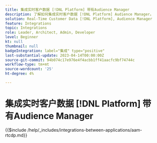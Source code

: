 ```yaml
---
title: 集成实时客户数据 [!DNL Platform] 带有Audience Manager
description: 了解如何集成实时客户数据 [!DNL Platform] Audience Manager。
solution: Real-Time Customer Data [!DNL Platform], Audience Manager
feature: Integrations
topic: Integrations
role: Leader, Architect, Admin, Developer
level: Beginner
kt: null
thumbnail: null
badgeIntegration: label="集成" type="positive"
last-substantial-update: 2023-04-14T00:00:00Z
source-git-commit: 94b074c17e976e4f4acbb1ff41aacfc9bf74744c
workflow-type: tm+mt
source-wordcount: '25'
ht-degree: 4%

---
```



# 集成实时客户数据 [!DNL Platform] 带有Audience Manager

{{$include /help/_includes/integrations-between-applications/aam-rtcdp.md}}
